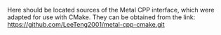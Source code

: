 Here should be located sources of the Metal CPP interface, which were adapted for use with CMake. They can be obtained from the link: https://github.com/LeeTeng2001/metal-cpp-cmake.git